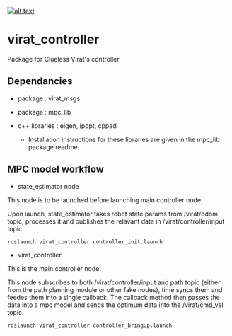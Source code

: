 [![alt text](https://img.shields.io/badge/status-stable-green.svg)](https://shields.io/)

# virat_controller

Package for Clueless Virat's controller

## Dependancies

- package : virat_msgs

- package : mpc_lib

- c++ libraries : eigen, ipopt, cppad
  - Installation instructions for these libraries are given in the mpc_lib package readme.

## MPC model workflow

- state_estimator node

This node is to be launched before launching main controller node.

Upon launch, state_estimator takes robot state params from /virat/odom topic, processes it and publishes the relavant data in /virat/controller/input topic.

```bash
roslaunch virat_controller controller_init.launch
```

- virat_controller

This is the main controller node.

This node subscribes to both /virat/controller/input and path topic (either from the path planning module or other fake nodes), time syncs them and feedes them into a single callback. The callback method then passes the data into a mpc model and sends the optimum data into the /virat/cmd_vel topic.

```bash
roslaunch virat_controller controller_bringup.launch
```
